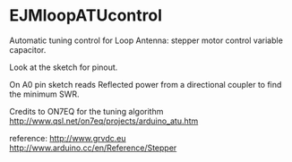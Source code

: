 # EJMloopATUcontrol
Automatic tuning control for Loop Antenna: stepper motor control variable capacitor.

Look at the sketch for pinout.

On A0 pin sketch reads Reflected power from a directional coupler to find the minimum SWR.

Credits to ON7EQ for the tuning algorithm
   http://www.qsl.net/on7eq/projects/arduino_atu.htm
   
   reference:
   http://www.grvdc.eu
   http://www.arduino.cc/en/Reference/Stepper
